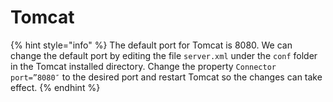 # Tomcat





{% hint style="info" %}
The default port for Tomcat is 8080. We can change the default port by editing the file `server.xml` under the `conf` folder in the Tomcat installed directory. Change the property `Connector port=”8080″` to the desired port and restart Tomcat so the changes can take effect.
{% endhint %}
